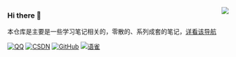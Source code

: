<!--
<p align="center">
    <a href="https://github.com/zq99299/repository-summary" target="_blank">
     <img width="300" src="./BIGMLOGO.gif" alt="logo">
    </a>
    <br/>
</p>
-->

<a href="https://github.com/zq99299"><img align='right' src="https://github-readme-stats.vercel.app/api?username=zq99299&show_icons=true&&theme=default&locale=cn"></a>


### Hi there 👋

本仓库是主要是一些学习笔记相关的，零散的、系列成套的笔记，[详看该导航](https://github.com/zq99299/repository-summary)

[![QQ](https://img.shields.io/badge/QQ-99299684-67ab82?logo=Tencent-QQ)](http://wpa.qq.com/msgrd?v=3&uin=99299684&site=qq&menu=yes) 
[![CSDN](https://img.shields.io/badge/CSDN-%20-67ab82?logo=bloglovin)](https://blog.csdn.net/mr_zhuqiang) 
[![GitHub](https://img.shields.io/badge/GitHub-%20-67ab82?logo=github)](https://github.com/zq99299) 
[![语雀](https://img.shields.io/badge/yuque-语雀·目前主要在语雀写作-67ab82?logo=)](https://www.yuque.com/mrcode.cn) 

<!--
**zq99299/zq99299** is a ✨ _special_ ✨ repository because its `README.md` (this file) appears on your GitHub profile.

Here are some ideas to get you started:

- 🔭 I’m currently working on ...
- 🌱 I’m currently learning ...
- 👯 I’m looking to collaborate on ...
- 🤔 I’m looking for help with ...
- 💬 Ask me about ...
- 📫 How to reach me: ...
- 😄 Pronouns: ...
- ⚡ Fun fact: ...
-->
